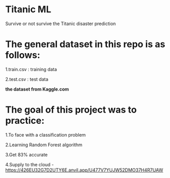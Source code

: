 # Titanic ML
Survive or not survive the Titanic disaster prediction

# The general dataset in this repo is as follows:
1.train.csv : training data

2.test.csv : test data

**the dataset from Kaggle.com**

# The goal of this project was to practice:
1.To face with a classification problem

2.Learning Random Forest algorithm

3.Get 83% accurate

4.Supply to the cloud - https://426EU32G7D2UTY6E.anvil.app/U477V7YUJW52DMO37H4R7UAW



